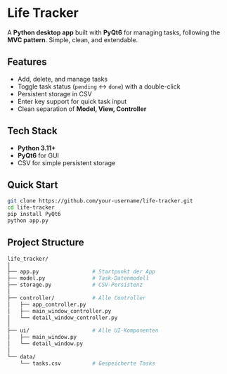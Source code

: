 # Life Tracker

A **Python desktop app** built with **PyQt6** for managing tasks, 
following the **MVC pattern**. Simple, clean, and extendable.

## Features

- Add, delete, and manage tasks  
- Toggle task status (`pending` ↔ `done`) with a double-click  
- Persistent storage in CSV  
- Enter key support for quick task input  
- Clean separation of **Model, View, Controller**  

## Tech Stack

- **Python 3.11+**  
- **PyQt6** for GUI  
- CSV for simple persistent storage  

## Quick Start

```bash
git clone https://github.com/your-username/life-tracker.git
cd life-tracker
pip install PyQt6
python app.py
```

## Project Structure
```bash
life_tracker/
│
├── app.py                 # Startpunkt der App
├── model.py               # Task-Datenmodell
├── storage.py             # CSV-Persistenz
│
├── controller/            # Alle Controller
│   ├── app_controller.py
│   ├── main_window_controller.py
│   └── detail_window_controller.py
│
├── ui/                    # Alle UI-Komponenten
│   ├── main_window.py
│   └── detail_window.py
│
└── data/
    └── tasks.csv          # Gespeicherte Tasks
```
